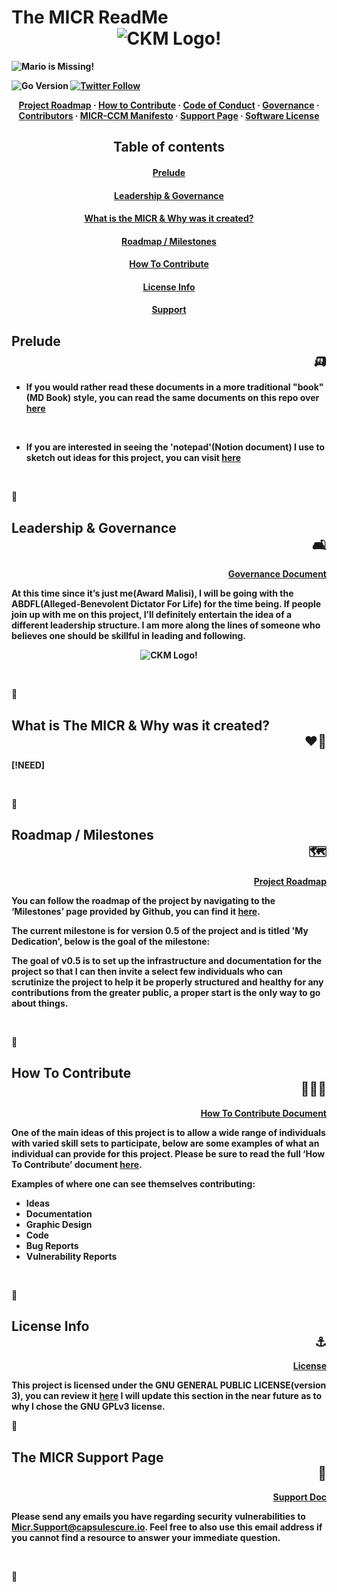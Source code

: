 # The MICR ReadMe <b><div align="center">![CKM Logo!](https://github.com/Unearthlyglow/sveltego/blob/main/images/construct.svg?raw=true)</div>

![Mario is Missing!](https://github.com/Unearthlyglow/sveltego/blob/main/images/readme.svg?raw=true)

![Go Version](https://img.shields.io/badge/go%20version-%3E=1.20-61CFDD.svg?style=flat-square)
[![Twitter Follow](https://img.shields.io/twitter/follow/CCMAnd2Cents)](https://twitter.com/CCMAnd2Cents)

<!-- [![Check it out on repl.it] [TK!NEED](https://repl.it/badge/github/Unearthlyglow/sveltego)](https://replit.com/@AwardMalisi/sveltego#cmd/main.go) 
 Related to Issue #56, once the issue is completed, update the URL above(if need be) then uncomment and double check everything works. -->

 <b><div align="center"></b> [Project Roadmap](https://github.com/Unearthlyglow/micr-ccm/milestones) · [How to Contribute](./HOW_TO_CONTRIBUTE.md) · [Code of Conduct](./CODE_OF_CONDUCT.md) · [Governance](./GOVERNANCE.md)  · [Contributors](./CONTRIBUTORS.md) · [MICR-CCM Manifesto](./MICR_MANIFESTO.md) · [Support Page](./SUPPORT.MD) · [Software License](/LICENSE)  </div>


## <div align="center"> Table of contents
#### <div align="center">[Prelude](#prelude)
#### <div align="center">[Leadership & Governance](#governance)  
#### <div align="center">[What is the MICR & Why was it created?](#what)
#### <div align="center">[Roadmap / Milestones](#roadmap)  
#### <div align="center">[How To Contribute](#how)
#### <div align="center">[License Info](#license)
#### <div align="center">[Support](#support1)

<a id="prelude"></a>
## Prelude <div align="right"> 🛺 </div>

- If you would rather read these documents in a more traditional "book"(MD Book) style, you can read the same documents on this repo over [here](https://the-micr-org.github.io/micr-tome/)
   
&nbsp;

<!-- - If you would like to read the documentation on the web application, you can visit this [link](!NEED) 

&nbsp;

-->


- If you are interested in seeing the 'notepad'(Notion document) I use to sketch out ideas for this project, you can visit [here](https://www.notion.so/capsuleskill/The-Musical-Instrument-Compendium-Registry-The-MICR-WIP-Notes-4649363a91674b16b90835e422cfd8b3)

&nbsp;

<div align="left"> 🔹 </div>

<a id="governance"></a>
## Leadership & Governance <div align="right"> 🛋️ </div>


<b><div align="right" >
[Governance Document](./GOVERNANCE.md)
</div></b>

At this time since it’s just me(Award Malisi), I will be going with the ABDFL(Alleged-Benevolent Dictator For Life) for the time being. If people join up with me on this project, I’ll definitely entertain the idea of a different leadership structure. I am more along the lines of someone who believes one should be skillful in leading and following.

<b><div align="center">![CKM Logo!](https://github.com/Unearthlyglow/sveltego/blob/main/images/ckmlogo.png?raw=true)</div>

&nbsp;

<div align="left"> 🔹 </div>

<a id="what"></a>
## What is The MICR & Why was it created? <div align="right"> ❤️‍🔥 </div>

[!NEED] 

&nbsp;

<div align="left"> 🔹 </div>

<a id="roadmap"></a>
## Roadmap / Milestones <div align="right"> 🗺️ </div>

<b><div align="right" >
[Project Roadmap](https://github.com/Unearthlyglow/micr-ccm/milestones)
</div></b>

You can follow the roadmap of the project by navigating to the ‘Milestones’ page provided by Github, you can find it [here](https://github.com/Unearthlyglow/micr-ccm/milestones).

The current milestone is for version 0.5 of the project and is titled 'My Dedication', below is the goal of the milestone:

The goal of v0.5 is to set up the infrastructure and documentation for the project so that I can then invite a select few individuals who can scrutinize the project to help it be properly structured and healthy for any contributions from the greater public, a proper start is the only way to go about things.

&nbsp;

<div align="left"> 🔹 </div>

<a id="how"></a>
## How To Contribute <div align="right"> 🧑‍🤝‍🧑 </div>

<b><div align="right">
[How To Contribute Document](./HOW_TO_CONTRIBUTE.md)
</div></b>

One of the main ideas of this project is to allow a wide range of individuals with varied skill sets to participate, below are some examples of what an individual can provide for this project. Please be sure to read the full ‘How To Contribute’ document [here](https://github.com/Unearthlyglow/micr-ccm/blob/main/docs/HOW_TO_CONTRIBUTE.md). 

Examples of where one can see themselves contributing: 

- Ideas
- Documentation
- Graphic Design
- Code
- Bug Reports
- Vulnerability Reports

&nbsp;

<div align="left"> 🔹 </div>

<a id="license"></a>
## License Info <div align="right"> ⚓ </div>

<b><div align="right">
[License](./LICENSE)
</div></b>

 This project is licensed under the GNU GENERAL PUBLIC LICENSE(version 3), you can review it [here](./LICENSE) I will update this section in the near future as to why I chose the GNU GPLv3 license. 

 <div align="left"> 🔹 </div>

<a id="support1"></a>
## The MICR Support Page <div align="right"> 🦆 </div>

<b><div align="right">
[Support Doc](./SUPPORT.md)
</div></b>

Please send any emails you have regarding security vulnerabilities to Micr.Support@capsulescure.io. Feel free to also use this email address if you cannot find a resource to answer your immediate question. 


&nbsp;

<div align="left"> 🔹 </div>



